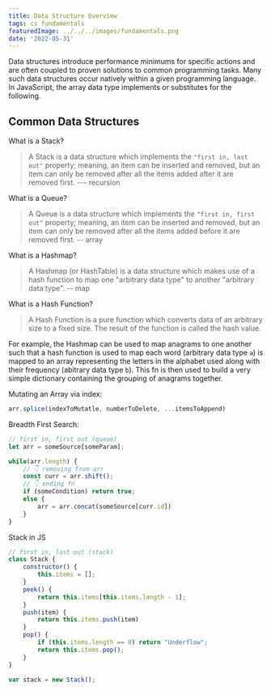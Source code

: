```yaml
---
title: Data Structure Overview
tags: cs fundamentals
featuredImage: ../../../images/fundamentals.png
date: '2022-05-31'
---
```


Data structures introduce performance minimums for specific actions and are often coupled to proven solutions to common programming tasks. Many such data structures occur natively within a given programming language. In JavaScript, the array data type implements or substitutes for the following.

## Common Data Structures

What is a Stack?
> A Stack is a data structure which implements the `"first in, last out"` property; meaning, an item can be inserted and removed, but an item can only be removed after all the items added after it are removed first.
--- recursion

What is a Queue?
> A Queue is a data structure which implements the `"first in, first out"` property; meaning, an item can be inserted and removed, but an item can only be removed after all the items added before it are removed first.
-- array

What is a Hashmap?
> A Hashmap (or HashTable) is a data structure which makes use of a hash function to map one "arbitrary data type" to another "arbitrary data type".
-- map

What is a Hash Function?
> A Hash Function is a pure function which converts data of an arbitrary size to a fixed size. The result of the function is called the hash value.

For example, the Hashmap can be used to map anagrams to one another such that a hash function is used to map each word (arbitrary data type `a`) is 
mapped to an array representing the letters in the alphabet used along with their frequency (abitrary data type `b`). This fn is then used to build a 
very simple dictionary containing the grouping of anagrams together.

Mutating an Array via index:
```javascript
arr.splice(indexToMutatle, numberToDelete, ...itemsToAppend)
```

Breadth First Search:

```javascript
// first in, first out (queue)
let arr = someSource[someParam];

while(arr.length) {
    // 👇 removing from arr
    const curr = arr.shift();
    // 👇 ending fn
    if (someCondition) return true;
    else {
        arr = arr.concat(someSource[curr.id])
    }
}
```

Stack in JS
```javascript
// first in, last out (stack)
class Stack {
    constructor() {
        this.items = [];
    }
    peek() {
        return this.items[this.items.length - 1];
    }
    push(item) {
        return this.items.push(item)
    }
    pop() {
        if (this.items.length == 0) return "Underflow";
        return this.items.pop();
    }
}

var stack = new Stack();
```